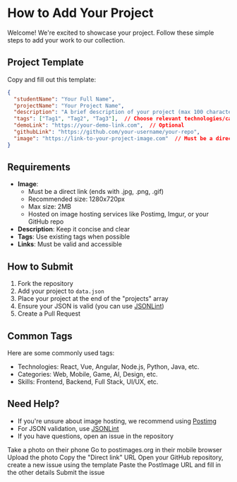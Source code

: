 # How to Add Your Project
Welcome! We're excited to showcase your project. Follow these simple steps to add your work to our collection.

## Project Template
Copy and fill out this template:
```json
{
  "studentName": "Your Full Name",
  "projectName": "Your Project Name",
  "description": "A brief description of your project (max 100 characters)",
  "tags": ["Tag1", "Tag2", "Tag3"],  // Choose relevant technologies/categories
  "demoLink": "https://your-demo-link.com",  // Optional
  "githubLink": "https://github.com/your-username/your-repo",
  "image": "https://link-to-your-project-image.com"  // Must be a direct image link
}
```

## Requirements
- **Image**:
  - Must be a direct link (ends with .jpg, .png, .gif)
  - Recommended size: 1280x720px
  - Max size: 2MB
  - Hosted on image hosting services like Postimg, Imgur, or your GitHub repo
- **Description**: Keep it concise and clear
- **Tags**: Use existing tags when possible
- **Links**: Must be valid and accessible

## How to Submit
1. Fork the repository
2. Add your project to `data.json`
3. Place your project at the end of the "projects" array
4. Ensure your JSON is valid (you can use [JSONLint](https://jsonlint.com/))
5. Create a Pull Request

## Common Tags
Here are some commonly used tags:
- Technologies: React, Vue, Angular, Node.js, Python, Java, etc.
- Categories: Web, Mobile, Game, AI, Design, etc.
- Skills: Frontend, Backend, Full Stack, UI/UX, etc.

## Need Help?
- If you're unsure about image hosting, we recommend using [Postimg](https://postimages.org/)
- For JSON validation, use [JSONLint](https://jsonlint.com/)
- If you have questions, open an issue in the repository

Take a photo on their phone
Go to postimages.org in their mobile browser
Upload the photo
Copy the "Direct link" URL
Open your GitHub repository, create a new issue using the template
Paste the PostImage URL and fill in the other details
Submit the issue